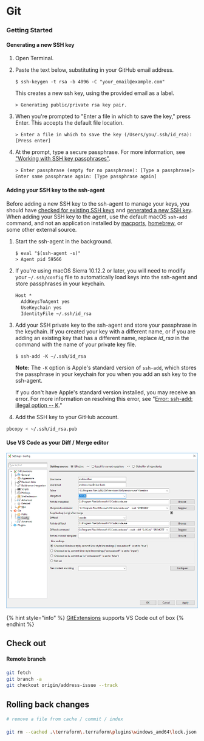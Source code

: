 # Git

### Getting Started



#### Generating a new SSH key

1. Open Terminal.
2. Paste the text below, substituting in your GitHub email address.

   ```text
   $ ssh-keygen -t rsa -b 4096 -C "your_email@example.com"
   ```

   This creates a new ssh key, using the provided email as a label.

   ```text
   > Generating public/private rsa key pair.
   ```

3. When you're prompted to "Enter a file in which to save the key," press Enter. This accepts the default file location.

   ```text
   > Enter a file in which to save the key (/Users/you/.ssh/id_rsa): [Press enter]
   ```

4. At the prompt, type a secure passphrase. For more information, see ["Working with SSH key passphrases"](https://help.github.com/en/articles/working-with-ssh-key-passphrases).

   ```text
   > Enter passphrase (empty for no passphrase): [Type a passphrase]> Enter same passphrase again: [Type passphrase again]
   ```

#### Adding your SSH key to the ssh-agent <a id="adding-your-ssh-key-to-the-ssh-agent"></a>

Before adding a new SSH key to the ssh-agent to manage your keys, you should have [checked for existing SSH keys](https://help.github.com/en/articles/checking-for-existing-ssh-keys) and [generated a new SSH key](https://help.github.com/en/articles/generating-a-new-ssh-key-and-adding-it-to-the-ssh-agent#generating-a-new-ssh-key). When adding your SSH key to the agent, use the default macOS `ssh-add` command, and not an application installed by [macports](https://www.macports.org/), [homebrew](http://brew.sh/), or some other external source.

1. Start the ssh-agent in the background.

   ```text
   $ eval "$(ssh-agent -s)"
   > Agent pid 59566
   ```

2. If you're using macOS Sierra 10.12.2 or later, you will need to modify your `~/.ssh/config` file to automatically load keys into the ssh-agent and store passphrases in your keychain.

   ```text
   Host *
     AddKeysToAgent yes
     UseKeychain yes
     IdentityFile ~/.ssh/id_rsa
   ```

3. Add your SSH private key to the ssh-agent and store your passphrase in the keychain. If you created your key with a different name, or if you are adding an existing key that has a different name, replace _id\_rsa_ in the command with the name of your private key file.

   ```text
   $ ssh-add -K ~/.ssh/id_rsa
   ```

   **Note:** The `-K` option is Apple's standard version of `ssh-add`, which stores the passphrase in your keychain for you when you add an ssh key to the ssh-agent.

   If you don't have Apple's standard version installed, you may receive an error. For more information on resolving this error, see "[Error: ssh-add: illegal option -- K](https://help.github.com/en/articles/error-ssh-add-illegal-option-k)."

4. Add the SSH key to your GitHub account.

```bash
pbcopy < ~/.ssh/id_rsa.pub
```

#### Use VS Code as your Diff / Merge editor

![](.gitbook/assets/image%20%2826%29.png)

{% hint style="info" %}
[GitExtensions](https://github.com/gitextensions/gitextensions) supports VS Code out of box
{% endhint %}

## Check out

#### Remote branch

```bash
git fetch
git branch -a
git checkout origin/address-issue --track
```

## Rolling back changes

```bash
# remove a file from cache / commit / index

git rm --cached .\terraform\.terraform\plugins\windows_amd64\lock.json
```



